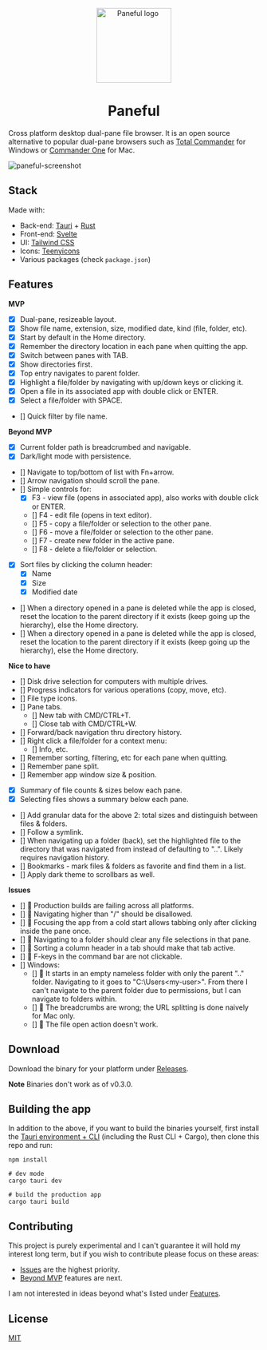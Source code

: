 <p align="center">
    <img src="https://user-images.githubusercontent.com/17433578/196566322-35f86328-8a6e-4faa-b853-df41bf1f366e.png" width="150" height="150" alt="Paneful logo" />
</p>

<h1 align="center"><b>Paneful</b></h1>

Cross platform desktop dual-pane file browser. It is an open source alternative to popular dual-pane browsers such as [Total Commander](https://www.ghisler.com/) for Windows or [Commander One](https://apps.apple.com/us/app/commander-one-file-manager/id1035236694?mt=12) for Mac.

![paneful-screenshot](https://user-images.githubusercontent.com/17433578/196564460-6cf74caa-120e-458f-bb26-8230eaa03cba.jpg)

## Stack

Made with:

- Back-end: [Tauri](https://tauri.app/) + [Rust](https://www.rust-lang.org/)
- Front-end: [Svelte](https://svelte.dev/)
- UI: [Tailwind CSS](https://tailwindcss.com/)
- Icons: [Teenyicons](https://teenyicons.com/)
- Various packages (check `package.json`)

[](#feature-list)

## Features

**MVP**

- [x] Dual-pane, resizeable layout.
- [x] Show file name, extension, size, modified date, kind (file, folder, etc).
- [x] Start by default in the Home directory.
- [x] Remember the directory location in each pane when quitting the app.
- [x] Switch between panes with TAB.
- [x] Show directories first.
- [x] Top entry navigates to parent folder.
- [x] Highlight a file/folder by navigating with up/down keys or clicking it.
- [x] Open a file in its associated app with double click or ENTER.
- [x] Select a file/folder with SPACE.
- [] Quick filter by file name.

[](#beyond-mvp)

**Beyond MVP**

- [x] Current folder path is breadcrumbed and navigable.
- [x] Dark/light mode with persistence.
- [] Navigate to top/bottom of list with Fn+arrow.
- [] Arrow navigation should scroll the pane.
- [] Simple controls for:
    - [x] F3 - view file (opens in associated app), also works with double click or ENTER.
    - [] F4 - edit file (opens in text editor).
    - [] F5 - copy a file/folder or selection to the other pane.
    - [] F6 - move a file/folder or selection to the other pane.
    - [] F7 - create new folder in the active pane.
    - [] F8 - delete a file/folder or selection.
- [x] Sort files by clicking the column header:
    - [x] Name
    - [x] Size
    - [x] Modified date
- [] When a directory opened in a pane is deleted while the app is closed, reset the location to the parent directory if it exists (keep going up the hierarchy), else the Home directory.
- [] When a directory opened in a pane is deleted while the app is closed, reset the location to the parent directory if it exists (keep going up the hierarchy), else the Home directory.

**Nice to have**

- [] Disk drive selection for computers with multiple drives.
- [] Progress indicators for various operations (copy, move, etc).
- [] File type icons.
- [] Pane tabs.
    - [] New tab with CMD/CTRL+T.
    - [] Close tab with CMD/CTRL+W.
- [] Forward/back navigation thru directory history.
- [] Right click a file/folder for a context menu:
    - [] Info, etc.
- [] Remember sorting, filtering, etc for each pane when quitting.
- [] Remember pane split.
- [] Remember app window size & position.
- [x] Summary of file counts & sizes below each pane.
- [x] Selecting files shows a summary below each pane.
- [] Add granular data for the above 2: total sizes and distinguish between files & folders.
- [] Follow a symlink.
- [] When navigating up a folder (back), set the highlighted file to the directory that was navigated from instead of defaulting to "..". Likely requires navigation history.
- [] Bookmarks - mark files & folders as favorite and find them in a list.
- [] Apply dark theme to scrollbars as well.

[](#issues)

**Issues**

- [] 🐛 Production builds are failing across all platforms.
- [] 🐛 Navigating higher than "/" should be disallowed.
- [] 🐛 Focusing the app from a cold start allows tabbing only after clicking inside the pane once.
- [] 🐛 Navigating to a folder should clear any file selections in that pane.
- [] 🐛 Sorting a column header in a tab should make that tab active.
- [] 🐛 F-keys in the command bar are not clickable.
- [] Windows:
    - [] 🐛 It starts in an empty nameless folder with only the parent ".." folder. Navigating to it goes to "C:\Users\<my-user>". From there I can't navigate to the parent folder due to permissions, but I can navigate to folders within.
    - [] 🐛 The breadcrumbs are wrong; the URL splitting is done naively for Mac only.
    - [] 🐛 The file open action doesn't work.

## Download

Download the binary for your platform under [Releases](https://github.com/breadthe/Paneful/releases).

**Note** Binaries don't work as of v0.3.0.

## Building the app

In addition to the above, if you want to build the binaries yourself, first install the [Tauri environment + CLI](https://tauri.app/v1/guides/getting-started/prerequisites) (including the Rust CLI + Cargo), then clone this repo and run:

```shell
npm install

# dev mode
cargo tauri dev

# build the production app
cargo tauri build
```

## Contributing

This project is purely experimental and I can't guarantee it will hold my interest long term, but if you wish to contribute please focus on these areas:

* [Issues](#issues) are the highest priority.
* [Beyond MVP](beyond-mvp) features are next.

I am not interested in ideas beyond what's listed under [Features]([](#feature-list)).

## License

[MIT](https://github.com/breadthe/Paneful/blob/main/LICENSE)
